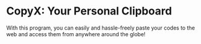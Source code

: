 # CopyX: Your Personal Clipboard

With this program, you can easily and hassle-freely paste your codes to the web and access them from anywhere around the globe!
